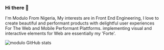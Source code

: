 ### Hi there 👋
I'm Modulo From Nigeria, My interests are in Front End Engineering, I love to create beautiful and performant products with delightful user experiences For The Web and Mobile Performant Plattforms. implementing visual and interactive elements for Web are essentially my 'Forte'.

![modulo GitHub stats](https://github-readme-stats.vercel.app/api?username=moduloscript&theme=synthwave_icons=true)
